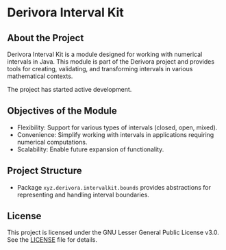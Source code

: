 # Derivora Interval Kit

## About the Project

Derivora Interval Kit is a module designed for working with numerical intervals in Java. This module is part of the Derivora project and provides tools for creating, validating, and transforming intervals in various mathematical contexts.

The project has started active development.

## Objectives of the Module

* Flexibility: Support for various types of intervals (closed, open, mixed).
* Convenience: Simplify working with intervals in applications requiring numerical computations.
* Scalability: Enable future expansion of functionality.

## Project Structure

* Package `xyz.derivora.intervalkit.bounds` provides abstractions for representing and handling interval boundaries.

## License

This project is licensed under the GNU Lesser General Public License v3.0.
See the [LICENSE](./LICENSE) file for details.